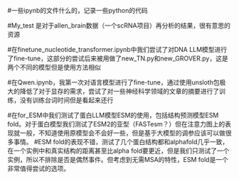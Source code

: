 #一些ipynb的文件什么的，记录一些python的代码

#My_test 是对于allen_brain数据（一个scRNA项目）再分析的结果，很有意思的资源

#在finetune_nucleotide_transformer.ipynb中我们尝试了对DNA LLM模型进行了fine-tune，这部分的尝试后来被用做了new_TN.py和new_GROVER.py，这是两个不同的模型但是使用方法相似

#在Qwen.ipynb，我第一次对语言模型进行了fine-tune，通过使用unsloth包极大的降低了对于显存的需求，尝试了对一些神经科学领域的文章的摘要进行了训练，没有训练台词时间但是看起来还行

#在for_ESM中我们测试了蛋白LLM模型ESM的使用，包括结构预测模型ESM fold。对于蛋白模型我们测试了ESM2的亚型（FASTesm？）但在注意力图上的表现就一般，不知道使用原模型会不会好一些，但是基于大模型的调参应该可以做很多事情。
#ESM fold的表现不错，测试了几个蛋白结构都和alphafold几乎一致，在一个实例中和真实结构的距离甚至比alpha fold要更近，但是我们只测试了一个实例，所以不排除是否是偶然事件。但考虑到无需MSA的特性，ESM fold是一个非常值得尝试的选项。
